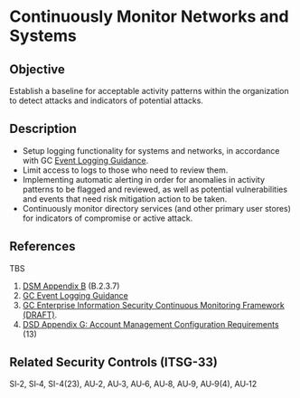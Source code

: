 # Continuously Monitor Networks and Systems

## Objective

Establish a baseline for acceptable activity patterns within the organization to detect attacks and indicators of potential attacks.

## Description

- Setup logging functionality for systems and networks, in accordance with GC [Event Logging Guidance](https://www.canada.ca/en/government/system/digital-government/online-security-privacy/event-logging-guidance.html).
- Limit access to logs to those who need to review them.
- Implementing automatic alerting in order for anomalies in activity patterns to be flagged and reviewed, as well as potential vulnerabilities and events that need risk mitigation action to be taken.
- Continuously monitor directory services (and other primary user stores) for indicators of compromise or active attack.

## References

TBS

1. [DSM Appendix B](https://www.tbs-sct.gc.ca/pol/doc-eng.aspx?id=32611&section=procedure&p=B#appB) (B.2.3.7)
2. [GC Event Logging Guidance](https://www.canada.ca/en/government/system/digital-government/online-security-privacy/event-logging-guidance.html)
3. [GC Enterprise Information Security Continuous Monitoring Framework (DRAFT)](https://www.gcpedia.gc.ca/gcwiki/images/f/f1/GC_Enterprise_Information_Security_Continuous_Monitoring_Concept_Paper.pdf).
4. [DSD Appendix G: Account Management Configuration Requirements](https://www.gcpedia.gc.ca/gcwiki/images/5/58/Account_Management_Configuration_Requirements_20210517.pdf) (13)

## Related Security Controls (ITSG-33)

SI‑2, SI‑4, SI-4(23), AU‑2, AU‑3, AU‑6, AU‑8, AU‑9, AU‑9(4), AU‑12
